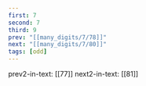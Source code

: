 ```yaml
---
first: 7
second: 7
third: 9
prev: "[[many_digits/7/78]]"
next: "[[many_digits/7/80]]"
tags: [odd]
---
```

prev2-in-text: [[77]]
next2-in-text: [[81]]
